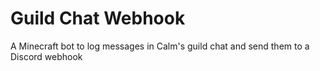 # Guild Chat Webhook

A Minecraft bot to log messages in Calm's guild chat and send them to a Discord webhook
